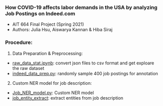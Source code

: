 ### How COVID-19 affects labor demands in the USA by analyzing Job Postings on Indeed.com
* AIT 664 Final Project (Spring 2021)
* Authors: Julia Hsu, Aiswarya Kannan & Hiba Siraj

### Procedure:
1. Data Preparation & Preprocessing:
* [raw_data_stat.ipynb](https://github.com/JuliaHsu/Analyzing-Job-Postings-on-Indeed/blob/master/src/raw_data_stat.ipynb): convert json files to csv format and get exploare the raw dataset
* [indeed_data_prep.py](https://github.com/JuliaHsu/Analyzing-Job-Postings-on-Indeed/blob/master/src/indeed_data_prep.py): randomly sample 400 job postings for annotation

2. Custom NER model for job description:
* [Job_NER_model.py](https://github.com/JuliaHsu/Analyzing-Job-Postings-on-Indeed/blob/master/src/Job_NER_model.py): Custom NER model
* [job_entity_extract](https://github.com/JuliaHsu/Analyzing-Job-Postings-on-Indeed/blob/master/src/job_entity_extract.py): extract entities from job description
